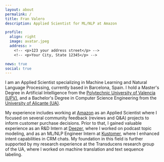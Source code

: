 ```yaml
---
layout: about
permalink: /
title: Fran Valero
description: Applied Scientist for ML/NLP at Amazon

profile:
  align: right
  image: avatar.jpeg
  address: >
    <!-- <p>123 your address street</p> -->
    <!-- <p>Your City, State 12345</p> -->

news: true
social: true
---
```



I am an Applied Scientist specializing in Machine Learning and Natural Language Processing, currently based in Barcelona, Spain. I hold a Master's Degree in Artificial Intelligence from the <a href="https://www.upv.es/index-en.html">Polytechnic University of Valencia (UPV)</a>, and a Bachelor's Degree in Computer Science Engineering from the <a href="https://www.ua.es/en/">University of Alicante (UA)</a>. 

My experience includes working at <a href="https://www.amazon.com/">Amazon</a> as an Applied Scientist where I focused on several community feedback (reviews and Q&A) projects to inform customer purchase decisions. Prior to that, I gained valuable experience as an R&D Intern at <a href="https://research.deezer.com/">Deezer</a>, where I worked on podcast topic modeling, and as an ML/NLP Engineer Intern at <a href="https://www.kustomer.com/">Kustomer</a>, where I enhanced intent capabilities in CRM chats. My foundation in this field is further supported by my research experience at the Transducens research group of the UA, where I worked on machine translation and text sequence labeling.
